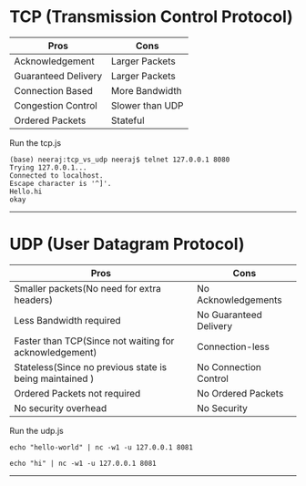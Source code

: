 # TCP (Transmission Control Protocol)

Pros | Cons
--   | -- 
Acknowledgement | Larger Packets
Guaranteed Delivery | Larger Packets |
Connection Based | More Bandwidth |
Congestion Control | Slower than UDP |
Ordered Packets | Stateful |

Run the tcp.js 
```
(base) neeraj:tcp_vs_udp neeraj$ telnet 127.0.0.1 8080
Trying 127.0.0.1...
Connected to localhost.
Escape character is '^]'.
Hello.hi
okay
```

----
# UDP (User Datagram Protocol)
Pros | Cons
--   | -- 
Smaller packets(No need for extra headers) | No Acknowledgements
Less Bandwidth required | No Guaranteed Delivery
Faster than TCP(Since not waiting for acknowledgement) | Connection-less
Stateless(Since no previous state is being maintained ) | No Connection Control
Ordered Packets not required | No Ordered Packets
No security overhead | No Security

Run the udp.js
```
echo "hello-world" | nc -w1 -u 127.0.0.1 8081

echo "hi" | nc -w1 -u 127.0.0.1 8081
```

---